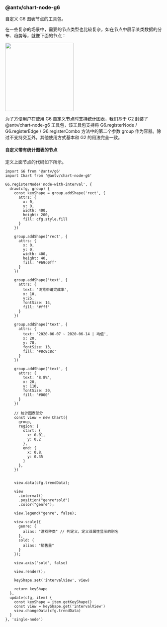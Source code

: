 ### @antv/chart-node-g6

自定义 G6 图表节点的工具包。

在一些复杂的场景中，需要的节点类型也比较复杂，如在节点中展示某类数据的分布、趋势等，就像下面的节点：

<img src='https://gw.alipayobjects.com/mdn/rms_f8c6a0/afts/img/A*D00uR5wb__kAAAAAAAAAAABkARQnAQ' width=220 />

为了方便用户在使用 G6 自定义节点时支持统计图表，我们基于 G2 封装了 @antv/chart-node-g6 工具包，该工具包支持将 G6.registerNode / G6.registerEdge / G6.registerCombo 方法中的第二个参数 group 作为容器。除过不支持交互外，其他使用方式基本和 G2 的用法完全一致。

#### 自定义带有统计图表的节点
定义上面节点的代码如下所示。

```
import G6 from '@antv/g6'
import Chart from '@antv/chart-node-g6'

G6.registerNode('node-with-interval', {
  draw(cfg, group) {
    const keyShape = group.addShape('rect', {
      attrs: {
        x: 0,
        y: 0,
        width: 400,
        height: 200,
        fill: cfg.style.fill
      }
    })

    group.addShape('rect', {
      attrs: {
        x: 0,
        y: 0,
        width: 400,
        height: 40,
        fill: '#69c0ff'
      }
    })

    group.addShape('text', {
      attrs: {
        text: '浏览申请完成率',
        x: 10, 
        y:25,
        fontSize: 14,
        fill: '#fff' 
      }
    })

    group.addShape('text', {
      attrs: {
        text: '2020-06-07 ~ 2020-06-14 | 均值',
        x: 20,
        y: 70,
        fontSize: 13,
        fill: '#8c8c8c'
      }
    })

    group.addShape('text', {
      attrs: {
        text: '8.8%',
        x: 20,
        y: 110,
        fontSize: 30,
        fill: '#000'
      }
    })

    // 统计图表部分
    const view = new Chart({
      group,
      region: {
        start: {
          x: 0.01,
          y: 0.2
        },
        end: {
          x: 0.8,
          y: 0.35
        }
      },
    })
    
    
    view.data(cfg.trendData);
    
    view
      .interval()
      .position("genre*sold")
      .color("genre");
    
    view.legend("genre", false);
    
    view.scale({
      genre: {
        alias: "游戏种类" // 列定义，定义该属性显示的别名
      },
      sold: {
        alias: "销售量"
      }
    });

    view.axis('sold', false)
    
    view.render();

    keyShape.set('intervalView', view)

    return keyShape
  },
  update(cfg, item) {
    const keyShape = item.getKeyShape()
    const view = keyShape.get('intervalView')
    view.changeData(cfg.trendData)
  }
}, 'single-node')
```
